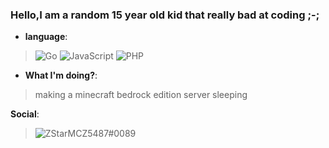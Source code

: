 ### Hello,I am a random 15 year old kid that really bad at coding ;-;

- **language**:
> ![Go](https://img.shields.io/badge/go-%2300ADD8.svg?style=for-the-badge&logo=go&logoColor=white)
> ![JavaScript](https://img.shields.io/badge/JavaScript-F7DF1E?style=for-the-badge&logo=javascript&logoColor=black)
> ![PHP](https://img.shields.io/badge/Php-025E8C.svg?style=for-the-badge&logo=PHP&logoColor=white)

- **What I'm doing?**:
> making a minecraft bedrock edition server 
> sleeping

**Social**:
> ![ZStarMCZ5487#0089](https://img.shields.io/badge/discord-0000FF.svg?style=for-the-badge&logo=discord&logoColor=white)



<!--
**ZStarMCZ5487/ZStarMCZ5487** is a ✨ _special_ ✨ repository because its `README.md` (this file) appears on your GitHub profile.

Here are some ideas to get you started:

- 🔭 I’m currently working on ...
- 🌱 I’m currently learning ...
- 👯 I’m looking to collaborate on ...
- 🤔 I’m looking for help with ...
- 💬 Ask me about ...
- 📫 How to reach me: ...
- 😄 Pronouns: ...
- ⚡ Fun fact: ...
-->
